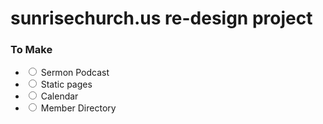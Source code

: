 # sunrisechurch.us re-design project

### To Make

- <input type="radio"></input> Sermon Podcast
- <input type="radio"></input> Static pages
- <input type="radio"></input> Calendar
- <input type="radio"></input> Member Directory

